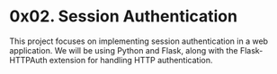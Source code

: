 # 0x02. Session Authentication

This project focuses on implementing session authentication in a web application. We will be using Python and Flask, along with the Flask-HTTPAuth extension for handling HTTP authentication.
